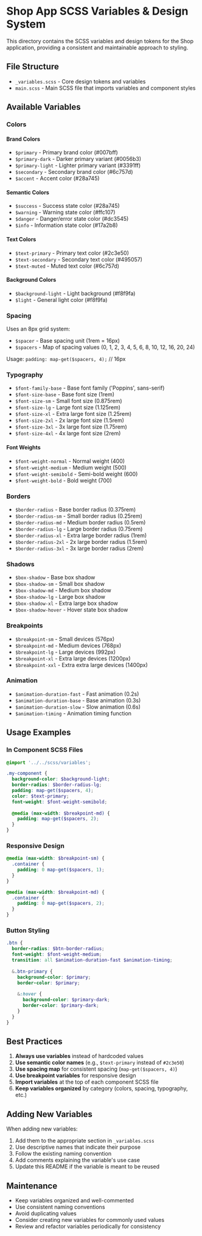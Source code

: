 # Shop App SCSS Variables & Design System

This directory contains the SCSS variables and design tokens for the Shop application, providing a consistent and maintainable approach to styling.

## File Structure

- `_variables.scss` - Core design tokens and variables
- `main.scss` - Main SCSS file that imports variables and component styles

## Available Variables

### Colors

#### Brand Colors
- `$primary` - Primary brand color (#007bff)
- `$primary-dark` - Darker primary variant (#0056b3)
- `$primary-light` - Lighter primary variant (#3391ff)
- `$secondary` - Secondary brand color (#6c757d)
- `$accent` - Accent color (#28a745)

#### Semantic Colors
- `$success` - Success state color (#28a745)
- `$warning` - Warning state color (#ffc107)
- `$danger` - Danger/error state color (#dc3545)
- `$info` - Information state color (#17a2b8)

#### Text Colors
- `$text-primary` - Primary text color (#2c3e50)
- `$text-secondary` - Secondary text color (#495057)
- `$text-muted` - Muted text color (#6c757d)

#### Background Colors
- `$background-light` - Light background (#f8f9fa)
- `$light` - General light color (#f8f9fa)

### Spacing

Uses an 8px grid system:
- `$spacer` - Base spacing unit (1rem = 16px)
- `$spacers` - Map of spacing values (0, 1, 2, 3, 4, 5, 6, 8, 10, 12, 16, 20, 24)

Usage: `padding: map-get($spacers, 4);` // 16px

### Typography

- `$font-family-base` - Base font family ('Poppins', sans-serif)
- `$font-size-base` - Base font size (1rem)
- `$font-size-sm` - Small font size (0.875rem)
- `$font-size-lg` - Large font size (1.125rem)
- `$font-size-xl` - Extra large font size (1.25rem)
- `$font-size-2xl` - 2x large font size (1.5rem)
- `$font-size-3xl` - 3x large font size (1.75rem)
- `$font-size-4xl` - 4x large font size (2rem)

#### Font Weights
- `$font-weight-normal` - Normal weight (400)
- `$font-weight-medium` - Medium weight (500)
- `$font-weight-semibold` - Semi-bold weight (600)
- `$font-weight-bold` - Bold weight (700)

### Borders

- `$border-radius` - Base border radius (0.375rem)
- `$border-radius-sm` - Small border radius (0.25rem)
- `$border-radius-md` - Medium border radius (0.5rem)
- `$border-radius-lg` - Large border radius (0.75rem)
- `$border-radius-xl` - Extra large border radius (1rem)
- `$border-radius-2xl` - 2x large border radius (1.5rem)
- `$border-radius-3xl` - 3x large border radius (2rem)

### Shadows

- `$box-shadow` - Base box shadow
- `$box-shadow-sm` - Small box shadow
- `$box-shadow-md` - Medium box shadow
- `$box-shadow-lg` - Large box shadow
- `$box-shadow-xl` - Extra large box shadow
- `$box-shadow-hover` - Hover state box shadow

### Breakpoints

- `$breakpoint-sm` - Small devices (576px)
- `$breakpoint-md` - Medium devices (768px)
- `$breakpoint-lg` - Large devices (992px)
- `$breakpoint-xl` - Extra large devices (1200px)
- `$breakpoint-xxl` - Extra extra large devices (1400px)

### Animation

- `$animation-duration-fast` - Fast animation (0.2s)
- `$animation-duration-base` - Base animation (0.3s)
- `$animation-duration-slow` - Slow animation (0.6s)
- `$animation-timing` - Animation timing function

## Usage Examples

### In Component SCSS Files

```scss
@import '../../scss/variables';

.my-component {
  background-color: $background-light;
  border-radius: $border-radius-lg;
  padding: map-get($spacers, 4);
  color: $text-primary;
  font-weight: $font-weight-semibold;
  
  @media (max-width: $breakpoint-md) {
    padding: map-get($spacers, 2);
  }
}
```

### Responsive Design

```scss
@media (max-width: $breakpoint-sm) {
  .container {
    padding: 0 map-get($spacers, 1);
  }
}

@media (max-width: $breakpoint-md) {
  .container {
    padding: 0 map-get($spacers, 2);
  }
}
```

### Button Styling

```scss
.btn {
  border-radius: $btn-border-radius;
  font-weight: $font-weight-medium;
  transition: all $animation-duration-fast $animation-timing;
  
  &.btn-primary {
    background-color: $primary;
    border-color: $primary;
    
    &:hover {
      background-color: $primary-dark;
      border-color: $primary-dark;
    }
  }
}
```

## Best Practices

1. **Always use variables** instead of hardcoded values
2. **Use semantic color names** (e.g., `$text-primary` instead of `#2c3e50`)
3. **Use spacing map** for consistent spacing (`map-get($spacers, 4)`)
4. **Use breakpoint variables** for responsive design
5. **Import variables** at the top of each component SCSS file
6. **Keep variables organized** by category (colors, spacing, typography, etc.)

## Adding New Variables

When adding new variables:

1. Add them to the appropriate section in `_variables.scss`
2. Use descriptive names that indicate their purpose
3. Follow the existing naming convention
4. Add comments explaining the variable's use case
5. Update this README if the variable is meant to be reused

## Maintenance

- Keep variables organized and well-commented
- Use consistent naming conventions
- Avoid duplicating values
- Consider creating new variables for commonly used values
- Review and refactor variables periodically for consistency
